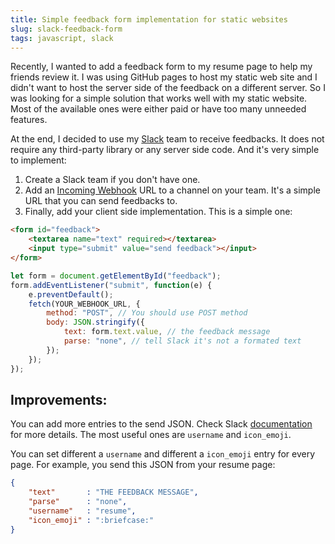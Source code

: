 ```yaml
---
title: Simple feedback form implementation for static websites
slug: slack-feedback-form
tags: javascript, slack
---
```


Recently, I wanted to add a feedback form to my resume page to help my friends
review it. I was using GitHub pages to host my static web site and I didn't
want to host the server side of the feedback on a different server. So I was
looking for a simple solution that works well with my static website. Most of
the available ones were either paid or have too many unneeded features.

At the end, I decided to use my [Slack](https://slack.com/) team to receive
feedbacks. It does not require any third-party library or any server side code.
And it's very simple to implement:

1. Create a Slack team if you don't have one.
2. Add an [Incoming Webhook](https://api.slack.com/incoming-webhooks) URL to
   a channel on your team. It's a simple URL that you can send feedbacks to.
3. Finally, add your client side implementation. This is a simple one:

```html
<form id="feedback">
    <textarea name="text" required></textarea>
    <input type="submit" value="send feedback"></input>
</form>
```

```javascript
let form = document.getElementById("feedback");
form.addEventListener("submit", function(e) {
    e.preventDefault();
    fetch(YOUR_WEBHOOK_URL, {
        method: "POST", // You should use POST method
        body: JSON.stringify({
            text: form.text.value, // the feedback message
            parse: "none", // tell Slack it's not a formated text
        });
    });
});
```

Improvements:
-------------

You can add more entries to the send JSON. Check Slack
[documentation](https://api.slack.com/methods/chat.postMessage) for more
details. The most useful ones are ``username`` and ``icon_emoji``.

You can set different a ``username`` and different a ``icon_emoji`` entry for
every page. For example, you send this JSON from your resume page:

```json
{
    "text"       : "THE FEEDBACK MESSAGE",
    "parse"      : "none",
    "username"   : "resume",
    "icon_emoji" : ":briefcase:"
}
```
